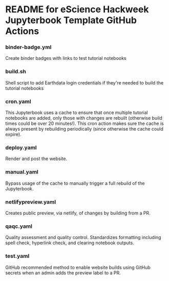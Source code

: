 # README for eScience Hackweek Jupyterbook Template GitHub Actions

### binder-badge.yml
Create binder badges with links to test tutorial notebooks

### build.sh
Shell script to add Earthdata login credentials if they're needed to build the tutorial notebooks

### cron.yaml
This Jupyterbook uses a cache to ensure that once multiple tutorial notebooks are added, only those with changes are rebuilt (otherwise build times could be over 20 minutes!).
This cron action makes sure the cache is always present by rebuilding periodically (since otherwise the cache could expire).

### deploy.yaml
Render and post the website.

### manual.yaml
Bypass usage of the cache to manually trigger a full rebuild of the Jupyterbook.

### netlifypreview.yaml
Creates public preview, via netlify, of changes by building from a PR.

### qaqc.yaml
Quality assessment and quality control.
Standardizes formatting including spell check, hyperlink check, and clearing notebook outputs.

### test.yaml
GitHub recommended method to enable website builds using GitHub secrets when an admin adds the preview label to a PR.
